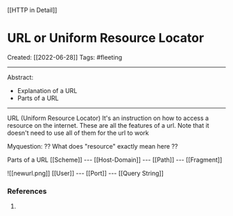 [[HTTP in Detail]]

# URL or Uniform Resource Locator
Created:  [[2022-06-28]]
Tags: #fleeting 

---
Abstract:
- Explanation of a URL
- Parts of a URL

---
URL (Uniform Resource Locator)
It's an instruction on how to access a resource on the internet.  These are all the features of a url. Note that it doesn't need to use all of them for the url to work

Myquestion: ?? What does "resource" exactly mean here ?? 


Parts of a URL
[[Scheme]] --- [[Host-Domain]] --- [[Path]] --- [[Fragment]]

![[newurl.png]]
[[User]] --- [[Port]] --- [[Query String]]
















### References
1. 